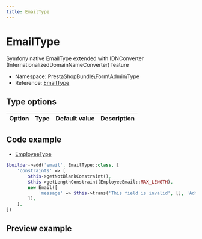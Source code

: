 ```yaml
---
title: EmailType
---
```


# EmailType

Symfony native EmailType extended with IDNConverter (InternationalizedDomainNameConverter) feature

- Namespace: PrestaShopBundle\Form\Admin\Type
- Reference: [EmailType](https://github.com/PrestaShop/PrestaShop/blob/8.0.x/src/PrestaShopBundle/Form/Admin/Type/EmailType.php)

## Type options

| Option       | Type   | Default value                     | Description                                                                               |
| :----------- | :----- | :-------------------------------- | :---------------------------------------------------------------------------------------- |

## Code example

- [EmployeeType](https://github.com/PrestaShop/PrestaShop/blob/8.0.x/src/PrestaShopBundle/Form/Admin/Configure/AdvancedParameters/Employee/EmployeeType.php#L136-L144)

```php
$builder->add('email', EmailType::class, [
    'constraints' => [
        $this->getNotBlankConstraint(),
        $this->getLengthConstraint(EmployeeEmail::MAX_LENGTH),
        new Email([
            'message' => $this->trans('This field is invalid', [], 'Admin.Notifications.Error'),
        ]),
    ],
])
```

## Preview example

